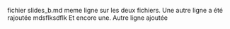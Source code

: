 fichier slides_b.md
meme ligne sur les deux fichiers.
Une autre ligne a été rajoutée
mdsflksdflk
Et encore une.
Autre ligne ajoutée
